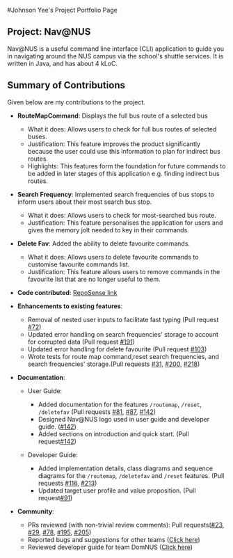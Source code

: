 #Johnson Yee's Project Portfolio Page


## Project: Nav@NUS

Nav@NUS is a useful command line interface (CLI) application to guide you in navigating around the NUS campus
via the school's shuttle services. It is written in Java, and has about 4 kLoC.

## Summary of Contributions
Given below are my contributions to the project.

* **RouteMapCommand**: Displays the full bus route of a selected bus 
  * What it does: Allows users to check for full bus routes of selected buses.
  * Justification: This feature improves the product significantly because the user could use this information to plan
  for indirect bus routes.
  * Highlights: This features form the foundation for future commands to be added in later stages of this application
   e.g. finding indirect bus routes.

* **Search Frequency**: Implemented search frequencies of bus stops to inform users about their most search bus stop.
  * What it does: Allows users to check for most-searched bus route.
  * Justification: This feature personalises the application for users and gives the memory jolt needed to key in their
  commands.
  
* **Delete Fav**: Added the ability to delete favourite commands.
  * What it does: Allows users to delete favourite commands to customise favourite commands list.
  * Justification: This feature allows users to remove commands in the favourite list that are no longer useful to them.

* **Code contributed**: [RepoSense link](https://nus-cs2113-ay2021s1.github.io/tp-dashboard/#breakdown=true&search=johnson-yee)

* **Enhancements to existing features**:
  * Removal of nested user inputs to facilitate fast typing (Pull request [#72](https://github.com/AY2021S1-CS2113T-F14-3/tp/pull/72))
  * Updated error handling on search frequencies' storage to account for corrupted data 
  (Pull request [#191](https://github.com/AY2021S1-CS2113T-F14-3/tp/pull/191))
  * Updated error handling for delete favourite 
  (Pull request [#103](https://github.com/AY2021S1-CS2113T-F14-3/tp/pull/103))
  * Wrote tests for route map command,reset search frequencies, and search frequencies' storage.(Pull requests 
  [#31](https://github.com/AY2021S1-CS2113T-F14-3/tp/pull/31),
   [#200](https://github.com/AY2021S1-CS2113T-F14-3/tp/pull/200),
   [#218](https://github.com/AY2021S1-CS2113T-F14-3/tp/pull/218))

* **Documentation**:
  * User Guide:
    * Added documentation for the features `/routemap`, `/reset`, `/deletefav` (Pull requests
    [#81](https://github.com/AY2021S1-CS2113T-F14-3/tp/pull/81),
    [#87](https://github.com/AY2021S1-CS2113T-F14-3/tp/pull/87),
    [#142](https://github.com/AY2021S1-CS2113T-F14-3/tp/pull/142))
    * Designed Nav@NUS logo used in user guide and developer guide.
    ([#142](https://github.com/AY2021S1-CS2113T-F14-3/tp/pull/142))
    * Added sections on introduction and quick start. (Pull request[#142](https://github.com/AY2021S1-CS2113T-F14-3/tp/pull/142))
  
  * Developer Guide:
    * Added implementation details, class diagrams and sequence diagrams for the `/routemap`, `/deletefav` and `/reset`
     features. (Pull requests [#116](https://github.com/AY2021S1-CS2113T-F14-3/tp/pull/116), 
     [#213](https://github.com/AY2021S1-CS2113T-F14-3/tp/pull/213)) 
     * Updated target user profile and value proposition. (Pull request[#91](https://github.com/AY2021S1-CS2113T-F14-3/tp/pull/91))
     

* **Community**:
  * PRs reviewed (with non-trivial review comments):
   Pull requests([\#23](https://github.com/AY2021S1-CS2113T-F14-3/tp/pull/23),
   [\#29](https://github.com/AY2021S1-CS2113T-F14-3/tp/pull/29),
   [\#78](https://github.com/AY2021S1-CS2113T-F14-3/tp/pull/78), 
   [\#195](https://github.com/AY2021S1-CS2113T-F14-3/tp/pull/195),
   [\#205](https://github.com/AY2021S1-CS2113T-F14-3/tp/pull/205))
  * Reported bugs and suggestions for other teams ([Click here](https://github.com/Johnson-Yee/ped/issues))
  * Reviewed developer guide for team DomNUS ([Click here](https://github.com/nus-cs2113-AY2021S1/tp/pull/8/files/65a23531bf8d85984e3d339cfc455cedb7e0cccc))
